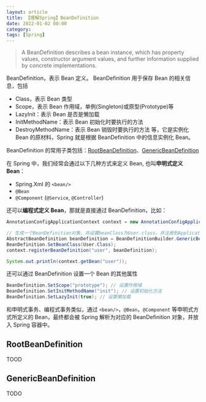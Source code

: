```yaml
---
layout: article  
title: 【理解Spring】BeanDefinition
date: 2022-01-02 00:00
category:  
tags: [Spring]
---
```


> A BeanDefinition describes a bean instance, which has property values, constructor argument values, and further information supplied by concrete implementations.

BeanDefinition，表示 Bean 定义。
BeanDefinition 用于保存 Bean 的相关信息，包括
- Class，表示 Bean 类型
- Scope，表示 Bean 作用域，单例(Singleton)或原型(Prototype)等
- LazyInit：表示 Bean 是否是懒加载
- InitMethodName：表示 Bean 初始化时要执行的方法
- DestroyMethodName：表示 Bean 销毁时要执行的方法
等，它是实例化 Bean 的原材料，Spring 就是根据 BeanDefinition 中的信息实例化 Bean。

BeanDefinition 的常用子类包括：[RootBeanDefinition](#RootBeanDefinition)、[GenericBeanDefinition](#GenericBeanDefinition)

在 Spring 中，我们经常会通过以下几种方式来定义 Bean, 也叫**申明式定义 Bean**：
- Spring.Xml 的 `<bean/>`
- `@Bean`
- `@Component` (`@Service`, `@Controller`)

还可以**编程式定义 Bean**，那就是直接通过 BeanDefinition，比如：
```java
AnnotationConfigApplicationContext context = new AnnotationConfigApplicationContext(AppConfig.class);

// 生成一个BeanDefinition对象，并设置beanClass为User.class，并注册到ApplicationContext中
AbstractBeanDefinition beanDefinition = BeanDefinitionBuilder.GenericBeanDefinition().GetBeanDefinition();
BeanDefinition.SetBeanClass(User.Class);
context.registerBeanDefinition("user", beanDefinition);

System.out.println(context.getBean("user"));
```
还可以通过 BeanDefinition 设置一个 Bean 的其他属性
```java
BeanDefinition.SetScope("prototype"); // 设置作用域
BeanDefinition.SetInitMethodName("init"); // 设置初始化方法
BeanDefinition.SetLazyInit(true); // 设置懒加载
```

和申明式事务、编程式事务类似，通过 `<bean/>`，`@Bean`，`@Component` 等申明式方式所定义的 Bean，最终都会被 Spring 解析为对应的 BeanDefinition 对象，并放入 Spring 容器中。

## RootBeanDefinition

TOOD

## GenericBeanDefinition

TODO

